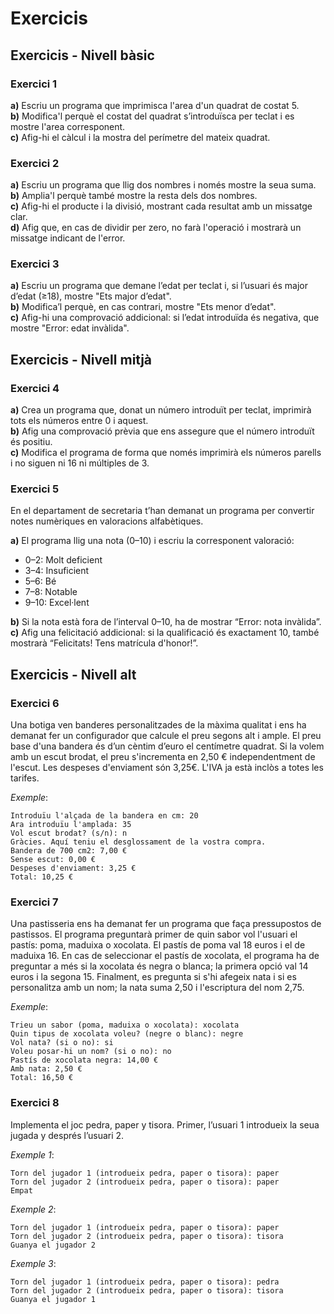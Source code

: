 # Exercicis

## Exercicis - Nivell bàsic

### Exercici 1

**a)** Escriu un programa que imprimisca l'area d'un quadrat de costat 5.  
**b)** Modifica'l perquè el costat del quadrat s’introduïsca per teclat i es mostre l'area corresponent.  
**c)** Afig-hi el càlcul i la mostra del perímetre del mateix quadrat.  

### Exercici 2

**a)** Escriu un programa que llig dos nombres i només mostre la seua suma.  
**b)** Ampli­a'l perquè també mostre la resta dels dos nombres.  
**c)** Afig-hi el producte i la divisió, mostrant cada resultat amb un missatge clar.  
**d)** Afig que, en cas de dividir per zero, no farà l'operació i mostrarà un missatge indicant de l'error.  

### Exercici 3

**a)** Escriu un programa que demane l’edat per teclat i, si l’usuari és major d’edat (≥18), mostre "Ets major d’edat".  
**b)** Modifica’l perquè, en cas contrari, mostre "Ets menor d’edat".  
**c)** Afig-hi una comprovació addicional: si l’edat introduïda és negativa, que mostre "Error: edat invàlida".  

## Exercicis - Nivell mitjà

### Exercici 4

**a)** Crea un programa que, donat un número introduït per teclat, imprimirà tots els números entre 0 i aquest.  
**b)** Afig una comprovació prèvia que ens assegure que el número introduït és positiu.  
**c)** Modifica el programa de forma que només imprimirà els números parells i no siguen ni 16 ni múltiples de 3.  

### Exercici 5

En el departament de secretaria t’han demanat un programa per convertir notes numèriques en valoracions alfabètiques.

**a)** El programa llig una nota (0–10) i escriu la corresponent valoració:

- 0–2: Molt deficient
- 3–4: Insuficient
- 5–6: Bé
- 7–8: Notable
- 9–10: Excel·lent

**b)** Si la nota està fora de l’interval 0–10, ha de mostrar “Error: nota invàlida”.  
**c)** Afig una felicitació addicional: si la qualificació és exactament 10, també mostrarà “Felicitats! Tens matrícula d'honor!”.  

## Exercicis - Nivell alt

### Exercici 6

Una botiga ven banderes personalitzades de la màxima qualitat i ens ha demanat fer un configurador que calcule el preu segons alt i ample. El preu base d'una bandera és d’un cèntim d’euro el centímetre quadrat. Si la volem amb un escut brodat, el preu s'incrementa en 2,50 € independentment de l'escut. Les despeses d'enviament són 3,25€. L'IVA ja està inclòs a totes les tarifes.

*Exemple*:

```plaintext
Introduïu l'alçada de la bandera en cm: 20
Ara introduïu l'amplada: 35  
Vol escut brodat? (s/n): n  
Gràcies. Aquí teniu el desglossament de la vostra compra.  
Bandera de 700 cm2: 7,00 €  
Sense escut: 0,00 €  
Despeses d'enviament: 3,25 €  
Total: 10,25 €  
```

### Exercici 7

Una pastisseria ens ha demanat fer un programa que faça pressupostos de pastissos. El programa preguntarà primer de quin sabor vol l'usuari el pastís: poma, maduixa o xocolata. El pastís de poma val 18 euros i el de maduixa 16. En cas de seleccionar el pastís de xocolata, el programa ha de preguntar a més si la xocolata és negra o blanca; la primera opció val 14 euros i la segona 15. Finalment, es pregunta si s'hi afegeix nata i si es personalitza amb un nom; la nata suma 2,50 i l'escriptura del nom 2,75.

*Exemple*:

```plaintext
Trieu un sabor (poma, maduixa o xocolata): xocolata
Quin tipus de xocolata voleu? (negre o blanc): negre
Vol nata? (si o no): si
Voleu posar-hi un nom? (si o no): no
Pastís de xocolata negra: 14,00 €
Amb nata: 2,50 €
Total: 16,50 €
```

### Exercici 8

Implementa el joc pedra, paper y tisora. Primer, l’usuari 1 introdueix la seua jugada y després l’usuari 2.

*Exemple 1*:

```plaintext
Torn del jugador 1 (introdueix pedra, paper o tisora): paper
Torn del jugador 2 (introdueix pedra, paper o tisora): paper
Empat
```

*Exemple 2*:

```plaintext
Torn del jugador 1 (introdueix pedra, paper o tisora): paper
Torn del jugador 2 (introdueix pedra, paper o tisora): tisora
Guanya el jugador 2
```

*Exemple 3*:

```plaintext
Torn del jugador 1 (introdueix pedra, paper o tisora): pedra
Torn del jugador 2 (introdueix pedra, paper o tisora): tisora
Guanya el jugador 1
```
